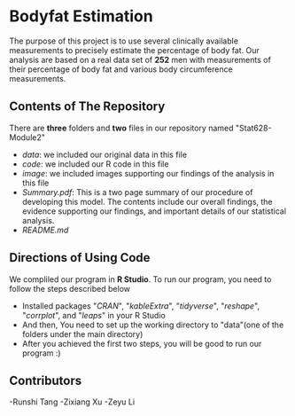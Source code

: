 

# Bodyfat Estimation
The purpose of this project is to use several clinically available measurements to precisely estimate the percentage of body fat. Our analysis are based on a real data set of **252** men with measurements of their percentage of body fat and various body circumference measurements. 

## Contents of The Repository
There are **three** folders and **two** files in our repository named "Stat628-Module2"
- *data*: we included our original data in this file
- *code*: we included our R code in this file
- *image*: we included images supporting our findings of the analysis in this file
- *Summary.pdf*: This is a two page summary of our procedure of developing this model. The contents include our overall findings, the evidence supporting our findings, and important details of our statistical analysis. 
- *README.md*

## Directions of Using Code
We compliled our program in **R Studio**.
To run our program, you need to follow the steps described below
- Installed packages "*CRAN*", "*kableExtra*", "*tidyverse*", "*reshape*", "*corrplot*", and "*leaps*" in your R Studio
- And then, You need to set up the working directory to "data"(one of the folders under the main directory)
- After you achieved the first two steps, you will be good to run our program :)

## Contributors
-Runshi Tang
-Zixiang Xu
-Zeyu Li

